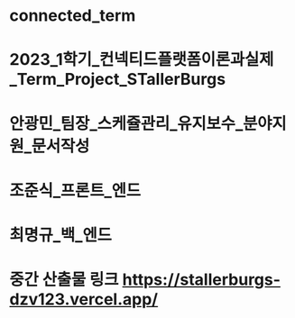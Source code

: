 # connected_term
# 2023_1학기_컨넥티드플랫폼이론과실제_Term_Project_STallerBurgs
# 안광민_팀장_스케쥴관리_유지보수_분야지원_문서작성
# 조준식_프론트_엔드
# 최명규_백_엔드
# 중간 산출물 링크 https://stallerburgs-dzv123.vercel.app/
